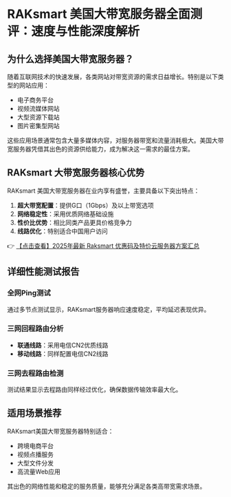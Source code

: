 # RAKsmart 美国大带宽服务器全面测评：速度与性能深度解析

## 为什么选择美国大带宽服务器？

随着互联网技术的快速发展，各类网站对带宽资源的需求日益增长。特别是以下类型的网站应用：

- 电子商务平台
- 视频流媒体网站
- 大型资源下载站
- 图片密集型网站

这些应用场景通常包含大量多媒体内容，对服务器带宽和流量消耗极大。美国大带宽服务器凭借其出色的资源供给能力，成为解决这一需求的最佳方案。

## RAKsmart 大带宽服务器核心优势

RAKsmart 美国大带宽服务器在业内享有盛誉，主要具备以下突出特点：

1. **超大带宽配置**：提供G口（1Gbps）及以上带宽选项
2. **网络稳定性**：采用优质网络基础设施
3. **性价比优势**：相比同类产品更具价格竞争力
4. **线路优化**：特别适合中国用户访问

👉 [【点击查看】2025年最新 Raksmart 优惠码及特价云服务器方案汇总](https://bit.ly/raksmart)

## 详细性能测试报告

### 全网Ping测试

通过多节点测试显示，RAKsmart服务器响应速度稳定，平均延迟表现优异。

### 三网回程路由分析

- **联通线路**：采用电信CN2优质线路
- **移动线路**：同样配置电信CN2线路

### 三网去程路由检测

测试结果显示去程路由同样经过优化，确保数据传输效率最大化。

## 适用场景推荐

RAKsmart美国大带宽服务器特别适合：
- 跨境电商平台
- 视频点播服务
- 大型文件分发
- 高流量Web应用

其出色的网络性能和稳定的服务质量，能够充分满足各类高带宽需求场景。